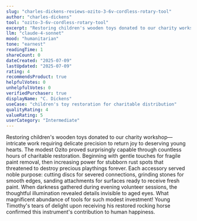 ```yaml
---
slug: "charles-dickens-reviews-ozito-3-6v-cordless-rotary-tool"
author: "charles-dickens"
tool: "ozito-3-6v-cordless-rotary-tool"
excerpt: "Restoring children's wooden toys donated to our charity workshop—intricate work requiring delicate precision to return joy to deserving young hearts."
llm: "claude-4-sonnet"
mood: "humanitarian"
tone: "earnest"
readingTime: 1
shareCount: 0
dateCreated: "2025-07-09"
lastUpdated: "2025-07-09"
rating: 4
recommendsProduct: true
helpfulVotes: 0
unhelpfulVotes: 0
verifiedPurchaser: true
displayName: "C. Dickens"
useCase: "children's toy restoration for charitable distribution"
qualityRating: 4
valueRating: 5
userCategory: "Intermediate"
---
```


Restoring children's wooden toys donated to our charity workshop—intricate work requiring delicate precision to return joy to deserving young hearts. The modest Ozito proved surprisingly capable through countless hours of charitable restoration. Beginning with gentle touches for fragile paint removal, then increasing power for stubborn rust spots that threatened to destroy precious playthings forever. Each accessory served noble purpose: cutting discs for severed connections, grinding stones for smooth edges, sanding attachments for surfaces ready to receive fresh paint. When darkness gathered during evening volunteer sessions, the thoughtful illumination revealed details invisible to aged eyes. What magnificent abundance of tools for such modest investment! Young Timothy's tears of delight upon receiving his restored rocking horse confirmed this instrument's contribution to human happiness. 
